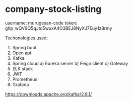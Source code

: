 # company-stock-listing

username: murugesan-code
token: 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

Techonologies used:
  1) Spring boot
  2) Open api
  3) Kafka
  4) Spring cloud
      a) Eureka server
      b) Feign client
      c) Gateway
  5) ELK stack
  6) JWT
  7) Prometheus
  8) Grafana
  
  
  
  
  https://downloads.apache.org/kafka/2.8.1/
